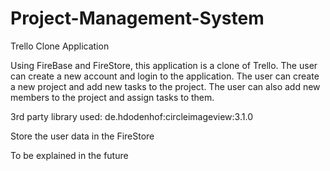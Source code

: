 # Project-Management-System
Trello Clone Application

Using FireBase and FireStore, this application is a clone of Trello.
The user can create a new account and login to the application.
The user can create a new project and add new tasks to the project.
The user can also add new members to the project and assign tasks to them.


3rd party library used: de.hdodenhof:circleimageview:3.1.0

Store the user data in the FireStore

To be explained in the future
